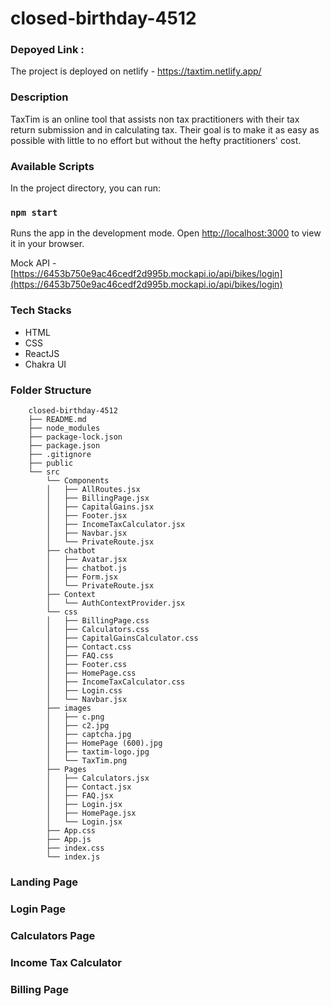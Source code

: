 # closed-birthday-4512

### Depoyed Link : 
The project is deployed on netlify - https://taxtim.netlify.app/


### Description

TaxTim is an online tool that assists non tax practitioners with their tax return submission and in calculating tax. Their goal is to make it as easy as possible with little to no effort but without the hefty practitioners' cost.


### Available Scripts
In the project directory, you can run:

### `npm start`

Runs the app in the development mode.
Open [http://localhost:3000](http://localhost:3000) to view it in your browser.

Mock API - [https://6453b750e9ac46cedf2d995b.mockapi.io/api/bikes/login](https://6453b750e9ac46cedf2d995b.mockapi.io/api/bikes/login)


### Tech Stacks

- HTML
- CSS
- ReactJS
- Chakra UI


### Folder Structure

```
    closed-birthday-4512
    ├── README.md
    ├── node_modules
    ├── package-lock.json
    ├── package.json
    ├── .gitignore
    ├── public
    └── src
        └── Components
        │   ├── AllRoutes.jsx
        │   ├── BillingPage.jsx
        │   ├── CapitalGains.jsx
        │   ├── Footer.jsx
        │   ├── IncomeTaxCalculator.jsx
        │   ├── Navbar.jsx
        │   └── PrivateRoute.jsx
        ├── chatbot
        │   ├── Avatar.jsx
        │   ├── chatbot.js
        │   ├── Form.jsx
        │   └── PrivateRoute.jsx
        ├── Context
        │   └── AuthContextProvider.jsx
        └── css
        │   ├── BillingPage.css
        │   ├── Calculators.css
        │   ├── CapitalGainsCalculator.css
        │   ├── Contact.css
        │   ├── FAQ.css
        │   ├── Footer.css
        │   ├── HomePage.css
        │   ├── IncomeTaxCalculator.css
        │   ├── Login.css
        │   └── Navbar.jsx
        ├── images
        │   ├── c.png
        │   ├── c2.jpg
        │   ├── captcha.jpg
        │   ├── HomePage (600).jpg
        │   ├── taxtim-logo.jpg
        │   └── TaxTim.png
        ├── Pages
        │   ├── Calculators.jsx
        │   ├── Contact.jsx
        │   ├── FAQ.jsx
        │   ├── Login.jsx
        │   ├── HomePage.jsx
        │   └── Login.jsx
        ├── App.css
        ├── App.js
        ├── index.css
        └── index.js
```

### Landing Page


### Login Page


### Calculators Page


### Income Tax Calculator


### Billing Page
